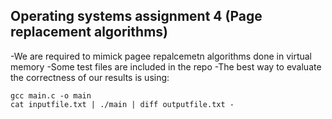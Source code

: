 ## Operating systems assignment 4 (Page replacement algorithms)
-We are required to mimick pagee repalcemetn algorithms done in virtual memory
-Some test files are included in the repo
-The best way to evaluate the correctness of our results is using:
```
gcc main.c -o main
cat inputfile.txt | ./main | diff outputfile.txt -
```
